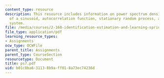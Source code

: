 ```yaml
---
content_type: resource
description: This resource includes information on power spectrum density function
  of a sinusoid, autocorrelation function, stationary random process, and cardiovascular
  system.
file: /media/courses/2-160-identification-estimation-and-learning-spring-2006/b01c8ba631138b9aff018a73ec74236d_ps7.pdf
file_type: application/pdf
learning_resource_types:
- Assignments
ocw_type: OCWFile
parent_title: Assignments
parent_type: CourseSection
resourcetype: Document
title: ps7.pdf
uid: b01c8ba6-3113-8b9a-ff01-8a73ec74236d
---
```

